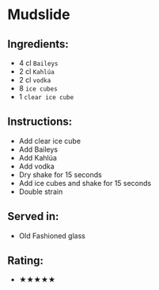 # Mudslide

## Ingredients:
- 4 cl `Baileys`
- 2 cl `Kahlúa`
- 2 cl `vodka`
- 8 `ice cubes`
- 1 `clear ice cube`

## Instructions:
- Add clear ice cube
- Add Baileys
- Add Kahlúa
- Add vodka
- Dry shake for 15 seconds
- Add ice cubes and shake for 15 seconds
- Double strain

## Served in:
- Old Fashioned glass

## Rating:
- ★★★★★